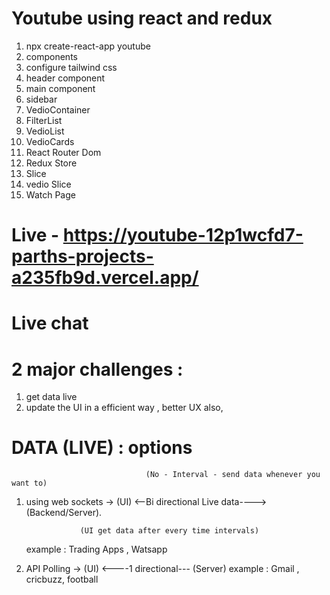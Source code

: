 # Youtube using react and redux

1. npx create-react-app youtube
2. components
3. configure tailwind css
4. header component
5. main component
6. sidebar
7. VedioContainer
8. FilterList
9. VedioList
10. VedioCards
11. React Router Dom
12. Redux Store
13. Slice
14. vedio Slice
15. Watch Page

# Live - https://youtube-12p1wcfd7-parths-projects-a235fb9d.vercel.app/

# Live chat

# 2 major challenges :

1. get data live
2. update the UI in a efficient way , better UX also,

# DATA (LIVE) : options

                                  (No - Interval - send data whenever you want to)

1.  using web sockets -> (UI) <--Bi directional Live data----> (Backend/Server).

                    (UI get data after every time intervals)

    example : Trading Apps , Watsapp

2.  API Polling -> (UI) <----1 directional--- (Server)
    example : Gmail , cricbuzz, football
